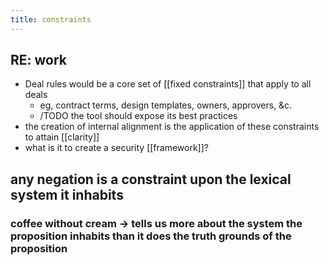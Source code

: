 ```yaml
---
title: constraints
---
```


## RE: work
- Deal rules would be a core set of [[fixed constraints]] that apply to all deals
	- eg, contract terms, design templates, owners, approvers, &c.
	- /TODO the tool should expose its best practices
- the creation of internal alignment is the application of these constraints to attain [[clarity]]
- what is it to create a security [[framework]]?
## any negation is a constraint upon the lexical system it inhabits
### coffee without cream -> tells us more about the system the proposition inhabits than it does the truth grounds of the proposition
